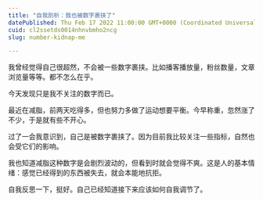```yaml
---
title: "自我剖析：我也被数字裹挟了"
datePublished: Thu Feb 17 2022 11:00:00 GMT+0000 (Coordinated Universal Time)
cuid: cl2ssetds0014nhnvbmho2ncg
slug: number-kidnap-me

---
```


我曾经觉得自己很超然，不会被一些数字裹挟。比如播客播放量，粉丝数量，文章浏览量等等。都不怎么在乎。

今天发现只是我不关注的数字而已。

最近在减脂，前两天吃得多，但也努力多做了运动想要平衡。今早称重，忽然涨了不少，于是就有些不开心。

过了一会我意识到，自己是被数字裹挟了。因为目前我比较关注一些指标，自然也会受它们的影响。

我也知道减脂这种数字是会剧烈波动的，但看到时就会觉得不爽。这是人的基本情绪：感觉已经得到的东西被失去，就会本能地抗拒。

自我反思一下，挺好。自己已经知道接下来应该如何自我调节了。